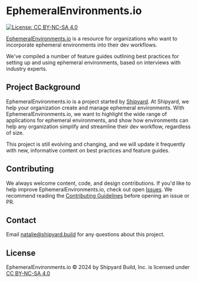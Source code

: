 # EphemeralEnvironments.io
<a href="https://creativecommons.org/licenses/by-nc-sa/4.0/" target="_blank" rel="noopener">
  <img src="https://img.shields.io/badge/License-CC%20BY--NC--SA%204.0-lightgrey.svg" alt="License: CC BY-NC-SA 4.0">
</a>


<a href="https://ephemeralenvironments.io" target="_blank">EphemeralEnvironments.io</a> is a resource for organizations who want to incorporate ephemeral environments into their dev workflows.

We've compiled a number of feature guides outlining best practices for setting up and using ephemeral environments, based on interviews with industry experts.

## Project Background

EphemeralEnvironments.io is a project started by <a href="https://www.shipyard.build/" target="_blank">Shipyard</a>. At Shipyard, we help your organization create and manage ephemeral environments. With EphemeralEnvironments.io, we want to highlight the wide range of applications for ephemeral environments, and show how environments can help any organization simplify and streamline their dev workflow, regardless of size.

This project is still evolving and changing, and we will update it frequently with new, informative content on best practices and feature guides.

## Contributing

We always welcome content, code, and design contributions. If you'd like to help improve EphemeralEnvironments.io, check out open [Issues](https://github.com/ephemeralenvironments/ephemeralenvironments/issues). We recommend reading the [Contributing Guidelines](https://github.com/ephemeralenvironments/ephemeralenvironments/blob/master/CONTRIBUTING.md) before opening an issue or PR.

## Contact

Email natalie@shipyard.build for any questions about this project.

## License

EphemeralEnvironments.io © 2024 by Shipyard Build, Inc. is licensed under <a href="https://creativecommons.org/licenses/by-nc-sa/4.0/deed.en" target="_blank">CC BY-NC-SA 4.0</a>
